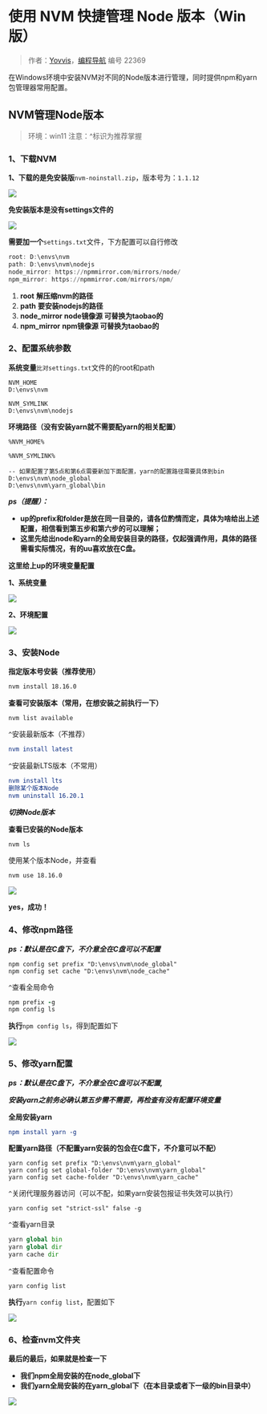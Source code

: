 # 使用 NVM 快捷管理 Node 版本（Win版）

> 作者：[Yovvis](https://blog.yovvis.top)，[编程导航](https://www.codefather.cn) 编号 22369

在Windows环境中安装NVM对不同的Node版本进行管理，同时提供npm和yarn包管理器常用配置。

## NVM管理Node版本

> 环境：win11 注意：^标识为推荐掌握

### 1、下载NVM

**1、下载的是免安装版**`nvm-noinstall.zip`，版本号为：`1.1.12`

![](https://pic.yupi.icu/5563/202401261637488.png)

**免安装版本是没有settings文件的**

![](https://pic.yupi.icu/5563/202401261637694.png)

**需要加一个**`settings.txt`文件，下方配置可以自行修改

```awk
root: D:\envs\nvm
path: D:\envs\nvm\nodejs
node_mirror: https://npmmirror.com/mirrors/node/
npm_mirror: https://npmmirror.com/mirrors/npm/
```

1. **root** **解压缩nvm的路径**
2. **path** **要安装nodejs的路径**
3. **node_mirror** **node镜像源 可替换为taobao的**
4. **npm_mirror** **npm镜像源 可替换为taobao的**

### 2、配置系统参数

**系统变量**`比对settings.txt`文件的的root和path

```taggerscript
NVM_HOME 
D:\envs\nvm

NVM_SYMLINK 
D:\envs\nvm\nodejs
```

**环境路径（没有安装yarn就不需要配yarn的相关配置）**

```taggerscript
%NVM_HOME%

%NVM_SYMLINK%

-- 如果配置了第5点和第6点需要新加下面配置，yarn的配置路径需要具体到bin
D:\envs\nvm\node_global
D:\envs\nvm\yarn_global\bin
```

***ps（提醒）：***

- **up的prefix和folder是放在同一目录的，请各位酌情而定，具体为啥给出上述配置，相信看到第五步和第六步的可以理解；**
- **这里先给出node和yarn的全局安装目录的路径，仅起强调作用，具体的路径需看实际情况，有的uu喜欢放在C盘。**

**这里给上up的环境变量配置**

**1、系统变量**

![](https://pic.yupi.icu/5563/202401261637370.png)

**2、环境配置**

![](https://pic.yupi.icu/5563/202401261638626.png)

### 3、安装Node

**指定版本号安装（推荐使用）**

```apache
nvm install 18.16.0
```

**查看可安装版本（常用，在想安装之前执行一下）**

```arduino
nvm list available
```

`^`安装最新版本（不推荐）

```cmake
nvm install latest
```

`^`安装最新LTS版本（不常用）

```cmake
nvm install lts
删除某个版本Node
nvm uninstall 16.20.1
```

***切换Node版本***

**查看已安装的Node版本**

```bash
nvm ls
```

使用某个版本Node，并查看

```sh
nvm use 18.16.0
```

![](https://pic.yupi.icu/5563/202401261644707.png)

**yes，成功！**

### 4、修改npm路径

***ps：默认是在C盘下，不介意全在C盘可以不配置***

```routeros
npm config set prefix "D:\envs\nvm\node_global"
npm config set cache "D:\envs\nvm\node_cache"
```

`^`查看全局命令

```coffeescript
npm prefix -g 
npm config ls
```

**执行**`npm config ls`，得到配置如下

![](https://pic.yupi.icu/5563/202401261645136.png)

### 5、修改yarn配置

***ps：默认是在C盘下，不介意全在C盘可以不配置,***

***安装yarn之前务必确认第五步需不需要，再检查有没有配置环境变量***

**全局安装yarn**

```cmake
npm install yarn -g
```

**配置yarn路径（不配置yarn安装的包会在C盘下，不介意可以不配）**

```routeros
yarn config set prefix "D:\envs\nvm\yarn_global"
yarn config set global-folder "D:\envs\nvm\yarn_global"
yarn config set cache-folder "D:\envs\nvm\yarn_cache"
```

`^`关闭代理服务器访问（可以不配，如果yarn安装包报证书失效可以执行）

```routeros
yarn config set "strict-ssl" false -g
```

`^`查看yarn目录

```python
yarn global bin
yarn global dir
yarn cache dir
```

`^`查看配置命令

```arduino
yarn config list
```

**执行**`yarn config list`，配置如下

![](https://pic.yupi.icu/5563/202401261646268.png)

### 6、检查nvm文件夹

**最后的最后，如果就是检查一下**

- **我们npm全局安装的在node_global下**
- **我们yarn全局安装的在yarn_global下（在本目录或者下一级的bin目录中）**

![](https://pic.yupi.icu/5563/202401261646840.png)


